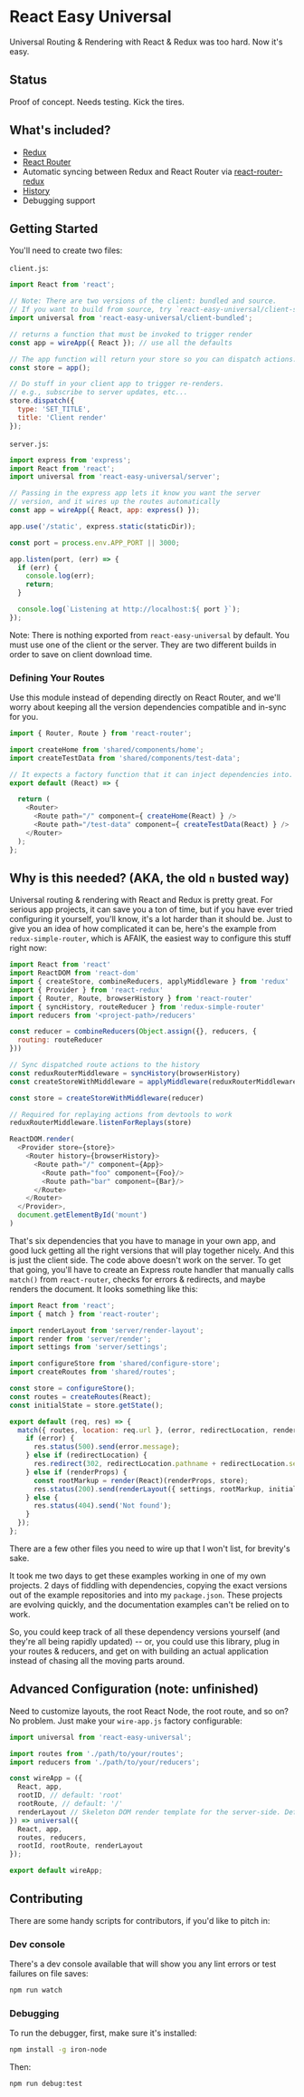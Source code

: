 # React Easy Universal

Universal Routing & Rendering with React & Redux was too hard. Now it's easy.

## Status

Proof of concept. Needs testing. Kick the tires.


## What's included?

* [Redux](https://github.com/rackt/redux)
* [React Router](https://github.com/rackt/react-router)
* Automatic syncing between Redux and React Router via [react-router-redux](https://github.com/rackt/react-router-redux)
* [History](https://github.com/rackt/history)
* Debugging support

## Getting Started

You'll need to create two files:

`client.js`:

```js
import React from 'react';

// Note: There are two versions of the client: bundled and source.
// If you want to build from source, try `react-easy-universal/client-src`.
import universal from 'react-easy-universal/client-bundled';

// returns a function that must be invoked to trigger render
const app = wireApp({ React }); // use all the defaults

// The app function will return your store so you can dispatch actions.
const store = app();

// Do stuff in your client app to trigger re-renders.
// e.g., subscribe to server updates, etc...
store.dispatch({
  type: 'SET_TITLE',
  title: 'Client render'
});
```


`server.js`:

```js
import express from 'express';
import React from 'react';
import universal from 'react-easy-universal/server';

// Passing in the express app lets it know you want the server
// version, and it wires up the routes automatically
const app = wireApp({ React, app: express() });

app.use('/static', express.static(staticDir));

const port = process.env.APP_PORT || 3000;

app.listen(port, (err) => {
  if (err) {
    console.log(err);
    return;
  }

  console.log(`Listening at http://localhost:${ port }`);
});
```

Note: There is nothing exported from `react-easy-universal` by default. You must
use one of the client or the server. They are two different builds in order to
save on client download time.


### Defining Your Routes

Use this module instead of depending directly on React Router, and we'll worry about keeping all the version dependencies compatible and in-sync for you.

```js
import { Router, Route } from 'react-router';

import createHome from 'shared/components/home';
import createTestData from 'shared/components/test-data';

// It expects a factory function that it can inject dependencies into.
export default (React) => {

  return (
    <Router>
      <Route path="/" component={ createHome(React) } />
      <Route path="/test-data" component={ createTestData(React) } />
    </Router>
  );
};
```


## Why is this needed? (AKA, the old `n` busted way)

Universal routing & rendering with React and Redux is pretty great. For serious app projects, it can save you a ton of time, but if you have ever tried configuring it yourself, you'll know, it's a lot harder than it should be. Just to give you an idea of how complicated it can be, here's the example from `redux-simple-router`, which is AFAIK, the easiest way to configure this stuff right now:

```js
import React from 'react'
import ReactDOM from 'react-dom'
import { createStore, combineReducers, applyMiddleware } from 'redux'
import { Provider } from 'react-redux'
import { Router, Route, browserHistory } from 'react-router'
import { syncHistory, routeReducer } from 'redux-simple-router'
import reducers from '<project-path>/reducers'

const reducer = combineReducers(Object.assign({}, reducers, {
  routing: routeReducer
}))

// Sync dispatched route actions to the history
const reduxRouterMiddleware = syncHistory(browserHistory)
const createStoreWithMiddleware = applyMiddleware(reduxRouterMiddleware)(createStore)

const store = createStoreWithMiddleware(reducer)

// Required for replaying actions from devtools to work
reduxRouterMiddleware.listenForReplays(store)

ReactDOM.render(
  <Provider store={store}>
    <Router history={browserHistory}>
      <Route path="/" component={App}>
        <Route path="foo" component={Foo}/>
        <Route path="bar" component={Bar}/>
      </Route>
    </Router>
  </Provider>,
  document.getElementById('mount')
)
```

That's six dependencies that you have to manage in your own app, and good luck getting all the right versions that will play together nicely. And this is just the client side. The code above doesn't work on the server. To get that going, you'll have to create an Express route handler that manually calls `match()` from `react-router`, checks for errors & redirects, and maybe renders the document. It looks something like this:


```js
import React from 'react';
import { match } from 'react-router';

import renderLayout from 'server/render-layout';
import render from 'server/render';
import settings from 'server/settings';

import configureStore from 'shared/configure-store';
import createRoutes from 'shared/routes';

const store = configureStore();
const routes = createRoutes(React);
const initialState = store.getState();

export default (req, res) => {
  match({ routes, location: req.url }, (error, redirectLocation, renderProps) => {
    if (error) {
      res.status(500).send(error.message);
    } else if (redirectLocation) {
      res.redirect(302, redirectLocation.pathname + redirectLocation.search);
    } else if (renderProps) {
      const rootMarkup = render(React)(renderProps, store);
      res.status(200).send(renderLayout({ settings, rootMarkup, initialState }));
    } else {
      res.status(404).send('Not found');
    }
  });
};
```

There are a few other files you need to wire up that I won't list, for brevity's sake.

It took me two days to get these examples working in one of my own projects. 2 days of fiddling with dependencies, copying the exact versions out of the example repositories and into my `package.json`. These projects are evolving quickly, and the documentation examples can't be relied on to work.

So, you could keep track of all these dependency versions yourself (and they're all being rapidly updated) -- or, you could use this library, plug in your routes & reducers, and get on with building an actual application instead of chasing all the moving parts around.


## Advanced Configuration (note: unfinished)

Need to customize layouts, the root React Node, the root route, and so on? No problem. Just make your `wire-app.js` factory configurable:

```js
import universal from 'react-easy-universal';

import routes from './path/to/your/routes';
import reducers from './path/to/your/reducers';

const wireApp = ({
  React, app,
  rootID, // default: 'root'
  rootRoute, // default: '/'
  renderLayout // Skeleton DOM render template for the server-side. Default: Barebones ES6 template
}) => universal({
  React, app,
  routes, reducers,
  rootId, rootRoute, renderLayout
});

export default wireApp;
```

## Contributing

There are some handy scripts for contributors, if you'd like to pitch in:

### Dev console

There's a dev console available that will show you any lint errors or test failures on file saves:

```sh
npm run watch
```

### Debugging

To run the debugger, first, make sure it's installed:

```sh
npm install -g iron-node
```

Then:

```
npm run debug:test
```
